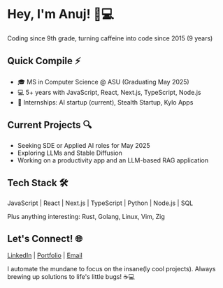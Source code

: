 # Hey, I'm Anuj! 👋💻

Coding since 9th grade, turning caffeine into code since 2015 (9 years)

## Quick Compile ⚡

- 🎓 MS in Computer Science @ ASU (Graduating May 2025)
- 💻 5+ years with JavaScript, React, Next.js, TypeScript, Node.js
- 🚀 Internships: AI startup (current), Stealth Startup, Kylo Apps

## Current Projects 🔍

- Seeking SDE or Applied AI roles for May 2025
- Exploring LLMs and Stable Diffusion
- Working on a productivity app and an LLM-based RAG application

## Tech Stack 🛠️

JavaScript | React | Next.js | TypeScript | Python | Node.js | SQL

Plus anything interesting: Rust, Golang, Linux, Vim, Zig

## Let's Connect! 🌐

[LinkedIn](https://www.linkedin.com/in/thejoshi) | [Portfolio](https://anujjoshi.me/) | [Email](mailto:ajosh104@asu.edu)

I automate the mundane to focus on the insane(ly cool projects).
Always brewing up solutions to life's little bugs! ☕💻

